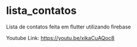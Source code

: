 # lista_contatos


Lista de contatos feita em flutter utilizando firebase


Youtube Link: https://youtu.be/xikaCuAQoc8
